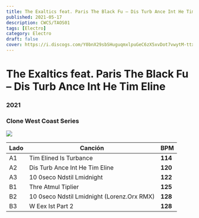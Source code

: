 ```yaml
---
title: The Exaltics feat. Paris The Black Fu – Dis Turb Ance Int He Tim Eline
published: 2021-05-17
description: CWCS/TAOS01
tags: [Electro]
category: Electro
draft: false
cover: https://i.discogs.com/Y0bnX29sbSHuguqmxlpuGeC6zX5xvDot7vwytM-ttxs/rs:fit/g:sm/q:90/h:600/w:567/czM6Ly9kaXNjb2dz/LWRhdGFiYXNlLWlt/YWdlcy9SLTE4OTQy/ODE0LTE2MjIzNjM5/OTItNTg0Ni5qcGVn.jpeg
---
```




# The Exaltics feat. Paris The Black Fu – Dis Turb Ance Int He Tim Eline

### **2021**

### 	Clone West Coast Series

![](https://i.discogs.com/Y0bnX29sbSHuguqmxlpuGeC6zX5xvDot7vwytM-ttxs/rs:fit/g:sm/q:90/h:600/w:567/czM6Ly9kaXNjb2dz/LWRhdGFiYXNlLWlt/YWdlcy9SLTE4OTQy/ODE0LTE2MjIzNjM5/OTItNTg0Ni5qcGVn.jpeg)



| Lado | Canción | BPM |
| --- | --- | --- |
| A1 | Tim Elined Is Turbance | **114** |
| A2 | Dis Turb Ance Int He Tim Eline | **120** |
| A3 | 10 0seco Ndstil Lmidnight| **122** |
| B1 | Thre Atmul Tiplier| **125** |
| B2 | 10 0seco Ndstil Lmidnight (Lorenz.Orx RMX) | **128** |
| B3 | W Eex Ist Part 2 | **128** |


